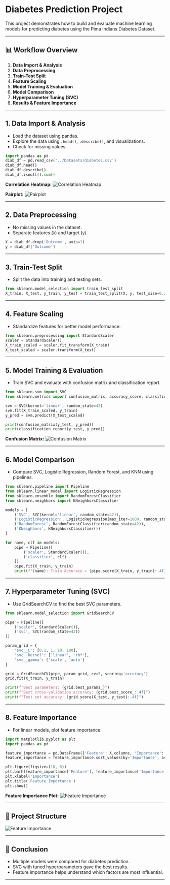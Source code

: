 # Diabetes Prediction Project

This project demonstrates how to build and evaluate machine learning models for predicting diabetes using the Pima Indians Diabetes Dataset.

---

## 📊 Workflow Overview

1. **Data Import & Analysis**
2. **Data Preprocessing**
3. **Train-Test Split**
4. **Feature Scaling**
5. **Model Training & Evaluation**
6. **Model Comparison**
7. **Hyperparameter Tuning (SVC)**
8. **Results & Feature Importance**

---

## 1. Data Import & Analysis

- Load the dataset using pandas.
- Explore the data using `.head()`, `.describe()`, and visualizations.
- Check for missing values.

```python
import pandas as pd
diab_df = pd.read_csv('../Datasets/diabetes.csv')
diab_df.head()
diab_df.describe()
diab_df.isnull().sum()
```

**Correlation Heatmap:**
![Correlation Heatmap](images/corr.png)

**Pairplot:**
![Pairplot](images/pairplot.png)

---

## 2. Data Preprocessing

- No missing values in the dataset.
- Separate features (`X`) and target (`y`).

```python
X = diab_df.drop('Outcome', axis=1)
y = diab_df['Outcome']
```

---

## 3. Train-Test Split

- Split the data into training and testing sets.

```python
from sklearn.model_selection import train_test_split
X_train, X_test, y_train, y_test = train_test_split(X, y, test_size=0.2, random_state=42)
```

---

## 4. Feature Scaling

- Standardize features for better model performance.

```python
from sklearn.preprocessing import StandardScaler
scaler = StandardScaler()
X_train_scaled = scaler.fit_transform(X_train)
X_test_scaled = scaler.transform(X_test)
```

---

## 5. Model Training & Evaluation

- Train SVC and evaluate with confusion matrix and classification report.

```python
from sklearn.svm import SVC
from sklearn.metrics import confusion_matrix, accuracy_score, classification_report

svm = SVC(kernel='linear', random_state=42)
svm.fit(X_train_scaled, y_train)
y_pred = svm.predict(X_test_scaled)

print(confusion_matrix(y_test, y_pred))
print(classification_report(y_test, y_pred))
```

**Confusion Matrix:**
![Confusion Matrix](images/matrix.png)

---

## 6. Model Comparison

- Compare SVC, Logistic Regression, Random Forest, and KNN using pipelines.

```python
from sklearn.pipeline import Pipeline
from sklearn.linear_model import LogisticRegression
from sklearn.ensemble import RandomForestClassifier
from sklearn.neighbors import KNeighborsClassifier

models = [
    ('SVC', SVC(kernel='linear', random_state=42)),
    ('LogisticRegression', LogisticRegression(max_iter=1000, random_state=42)),
    ('RandomForest', RandomForestClassifier(random_state=42)),
    ('KNeighbors', KNeighborsClassifier())
]

for name, clf in models:
    pipe = Pipeline([
        ('scaler', StandardScaler()),
        ('classifier', clf)
    ])
    pipe.fit(X_train, y_train)
    print(f"{name}: Train Accuracy = {pipe.score(X_train, y_train):.4f}, Test Accuracy = {pipe.score(X_test, y_test):.4f}")
```

---

## 7. Hyperparameter Tuning (SVC)

- Use GridSearchCV to find the best SVC parameters.

```python
from sklearn.model_selection import GridSearchCV

pipe = Pipeline([
    ('scaler', StandardScaler()),
    ('svc', SVC(random_state=42))
])

param_grid = {
    'svc__C': [0.1, 1, 10, 100],
    'svc__kernel': ['linear', 'rbf'],
    'svc__gamma': ['scale', 'auto']
}

grid = GridSearchCV(pipe, param_grid, cv=5, scoring='accuracy')
grid.fit(X_train, y_train)

print(f"Best parameters: {grid.best_params_}")
print(f"Best cross-validation accuracy: {grid.best_score_:.4f}")
print(f"Test set accuracy: {grid.score(X_test, y_test):.4f}")
```

---

## 8. Feature Importance

- For linear models, plot feature importance.

```python
import matplotlib.pyplot as plt
import pandas as pd

feature_importance = pd.DataFrame({'Feature': X.columns, 'Importance': svm.coef_[0]})
feature_importance = feature_importance.sort_values(by='Importance', ascending=False)

plt.figure(figsize=(10, 6))
plt.barh(feature_importance['Feature'], feature_importance['Importance'])
plt.xlabel('Importance')
plt.title('Feature Importance')
plt.show()
```

**Feature Importance Plot:**
![Feature Importance](images/feature.png)

---

## 📁 Project Structure


![Feature Importance](images/project.png)


---

## 🚀 Conclusion

- Multiple models were compared for diabetes prediction.
- SVC with tuned hyperparameters gave the best results.
- Feature importance helps understand which factors are most influential.

---